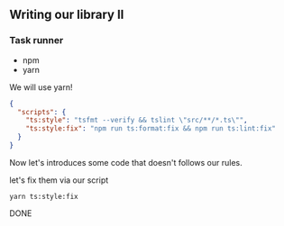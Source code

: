 ## Writing our library II

### Task runner

- npm
- yarn

We will use yarn!


```json
{
  "scripts": {
    "ts:style": "tsfmt --verify && tslint \"src/**/*.ts\"",
    "ts:style:fix": "npm run ts:format:fix && npm run ts:lint:fix"
  }
}
```

Now let's introduces some code that doesn't follows our rules.


let's fix them via our script

`yarn ts:style:fix`

DONE
